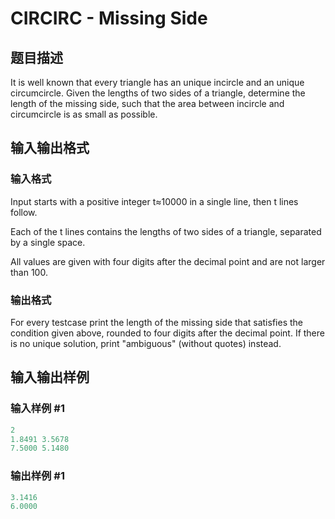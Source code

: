 # CIRCIRC - Missing Side

## 题目描述

It is well known that every triangle has an unique incircle and an unique circumcircle. Given the lengths of two sides of a triangle, determine the length of the missing side, such that the area between incircle and circumcircle is as small as possible.

## 输入输出格式

### 输入格式

Input starts with a positive integer t≈10000 in a single line, then t lines follow.

Each of the t lines contains the lengths of two sides of a triangle, separated by a single space.

All values are given with four digits after the decimal point and are not larger than 100.

### 输出格式

For every testcase print the length of the missing side that satisfies the condition given above, rounded to four digits after the decimal point. If there is no unique solution, print "ambiguous" (without quotes) instead.

## 输入输出样例

### 输入样例 #1

```cpp
2
1.8491 3.5678 
7.5000 5.1480
```


### 输出样例 #1

```cpp
3.1416
6.0000
```


